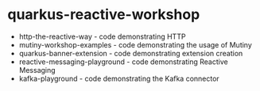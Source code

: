 # quarkus-reactive-workshop

* http-the-reactive-way - code demonstrating HTTP
* mutiny-workshop-examples - code demonstrating the usage of Mutiny
* quarkus-banner-extension - code demonstrating extension creation
* reactive-messaging-playground - code demonstrating Reactive Messaging
* kafka-playground - code demonstrating the Kafka connector



